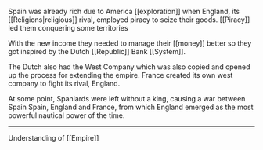 Spain was already rich due to America [[exploration]] when England, its [[Religions|religious]] rival, employed piracy to seize their goods. [[Piracy]] led them conquering some territories

With the new income they needed to manage their [[money]] better so they got inspired by the Dutch [[Republic]] Bank [[System]].

The Dutch also had the West Company which was also copied and opened up the process for extending the empire. France created its own west company to fight its rival, England.

At some point, Spaniards were left without a king, causing a war between Spain Spain, England and France, from which England emerged as the most powerful nautical power of the time.

---

Understanding of [[Empire]]